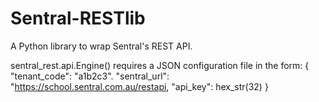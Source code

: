 # Sentral-RESTlib
A Python library to wrap Sentral's REST API.

sentral_rest.api.Engine() requires a JSON configuration file in the form:
{
    "tenant_code": "a1b2c3".
    "sentral_url": "https://school.sentral.com.au/restapi,
    "api_key": hex_str(32)
}
